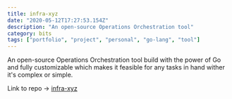 ```yaml
---
title: infra-xyz
date: "2020-05-12T17:27:53.154Z"
description: "An open-source Operations Orchestration tool"
category: bits
tags: ["portfolio", "project", "personal", "go-lang", "tool"]
---
```


An open-source Operations Orchestration tool build with the power of Go and fully customizable which makes it feasible for any tasks in hand wither it's complex or simple.

Link to repo -> [infra-xyz](https://github.com/thepiperpied/infra-xyz)
